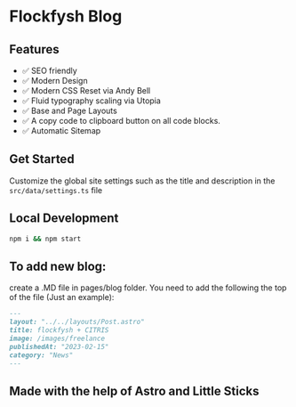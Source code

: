 # Flockfysh Blog

## Features

- ✅ SEO friendly
- ✅ Modern Design
- ✅ Modern CSS Reset via Andy Bell
- ✅ Fluid typography scaling via Utopia
- ✅ Base and Page Layouts
- ✅ A copy code to clipboard button on all code blocks.
- ✅ Automatic Sitemap

## Get Started

Customize the global site settings such as the title and description in the `src/data/settings.ts` file

## Local Development

```sh
npm i && npm start
```

## To add new blog:

create a .MD file in pages/blog folder. You need to add the following the top of the file (Just an example):

```md
---
layout: "../../layouts/Post.astro"
title: flockfysh + CITRIS
image: /images/freelance
publishedAt: "2023-02-15"
category: "News"
---
```

## Made with the help of Astro and Little Sticks
